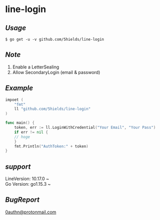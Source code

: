 # line-login

## _Usage_
``` 
$ go get -u -v github.com/5hields/line-login
```

## _Note_
1. Enable a LetterSealing
2. Allow SecondaryLogin (email & password)

## _Example_
```go
impoet (
    "fmt"
    ll "github.com/5hields/line-login"
)

func main() {
    token, err := ll.LoginWithCredential("Your Email", "Your Pass")
    if err != nil {
    // hoge
    }
    fmt.Println("AuthToken:" + token)
}
```

## _support_
LineVersion: 10.17.0 ~<br>
Go Version:  go1.15.3 ~

## _BugReport_
0authn@protonmail.com
